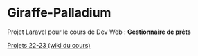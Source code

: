 # Giraffe-Palladium
Projet Laravel pour le cours de Dev Web : **Gestionnaire de prêts**

[Projets 22-23 (wiki du cours)](https://github.com/HE-Arc/slides-devweb/wiki/Projets-2022-2023)
